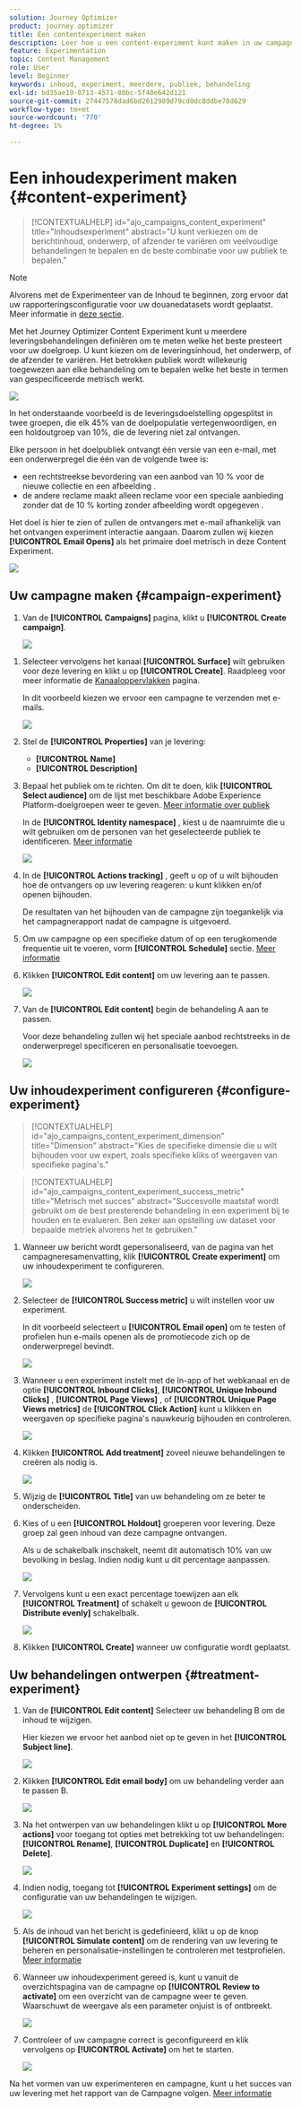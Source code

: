 ```yaml
---
solution: Journey Optimizer
product: journey optimizer
title: Een contentexperiment maken
description: Leer hoe u een content-experiment kunt maken in uw campagnes
feature: Experimentation
topic: Content Management
role: User
level: Beginner
keywords: inhoud, experiment, meerdere, publiek, behandeling
exl-id: bd35ae19-8713-4571-80bc-5f40e642d121
source-git-commit: 27447578dad6bd2612989d79cd0dc8ddbe78d629
workflow-type: tm+mt
source-wordcount: '770'
ht-degree: 1%

---
```


# Een inhoudexperiment maken {#content-experiment}

>[!CONTEXTUALHELP]
>id="ajo_campaigns_content_experiment"
>title="Inhoudsexperiment"
>abstract="U kunt verkiezen om de berichtinhoud, onderwerp, of afzender te variëren om veelvoudige behandelingen te bepalen en de beste combinatie voor uw publiek te bepalen."

>[!NOTE]
>
>Alvorens met de Experimenteer van de Inhoud te beginnen, zorg ervoor dat uw rapporteringsconfiguratie voor uw douanedatasets wordt geplaatst. Meer informatie in [deze sectie](reporting-configuration.md).

Met het Journey Optimizer Content Experiment kunt u meerdere leveringsbehandelingen definiëren om te meten welke het beste presteert voor uw doelgroep. U kunt kiezen om de leveringsinhoud, het onderwerp, of de afzender te variëren. Het betrokken publiek wordt willekeurig toegewezen aan elke behandeling om te bepalen welke het beste in termen van gespecificeerde metrisch werkt.

![](../rn/assets/do-not-localize/experiment.gif)


In het onderstaande voorbeeld is de leveringsdoelstelling opgesplitst in twee groepen, die elk 45% van de doelpopulatie vertegenwoordigen, en een holdoutgroep van 10%, die de levering niet zal ontvangen.

Elke persoon in het doelpubliek ontvangt één versie van een e-mail, met een onderwerpregel die één van de volgende twee is:

* een rechtstreekse bevordering van een aanbod van 10 % voor de nieuwe collectie en een afbeelding .
* de andere reclame maakt alleen reclame voor een speciale aanbieding zonder dat de 10 % korting zonder afbeelding wordt opgegeven .

Het doel is hier te zien of zullen de ontvangers met e-mail afhankelijk van het ontvangen experiment interactie aangaan. Daarom zullen wij kiezen **[!UICONTROL Email Opens]** als het primaire doel metrisch in deze Content Experiment.

![](assets/content_experiment.png)

## Uw campagne maken {#campaign-experiment}

1. Van de **[!UICONTROL Campaigns]** pagina, klikt u **[!UICONTROL Create campaign]**.

   ![](assets/content_experiment_1.png)

<!--
1. In the **[!UICONTROL Properties]** section, choose your **[!UICONTROL Campaign type]**:

    * **[!UICONTROL Scheduled]**: designed to send marketing messages and can be executed immediately or at a specified date.

    * **[!UICONTROL API-Triggered]**: designed to send transactional messages, such as password reset notifications or cart abandonment reminders. 
    
        To execute an API-triggered campaign, you will need to make an API call. [Learn more](api-triggered-campaigns.md)
-->
1. Selecteer vervolgens het kanaal **[!UICONTROL Surface]** wilt gebruiken voor deze levering en klikt u op **[!UICONTROL Create]**. Raadpleeg voor meer informatie de [Kanaaloppervlakken](../configuration/channel-surfaces.md) pagina.

   In dit voorbeeld kiezen we ervoor een campagne te verzenden met e-mails.

   ![](assets/content_experiment_2.png)

1. Stel de **[!UICONTROL Properties]** van je levering:
   * **[!UICONTROL Name]**
   * **[!UICONTROL Description]**

1. Bepaal het publiek om te richten. Om dit te doen, klik **[!UICONTROL Select audience]** om de lijst met beschikbare Adobe Experience Platform-doelgroepen weer te geven. [Meer informatie over publiek](../audience/about-audiences.md)

   In de **[!UICONTROL Identity namespace]** , kiest u de naamruimte die u wilt gebruiken om de personen van het geselecteerde publiek te identificeren. [Meer informatie](get-started-experiment.md#content-experiment-work)

   ![](assets/content_experiment_16.png)

1. In de **[!UICONTROL Actions tracking]** , geeft u op of u wilt bijhouden hoe de ontvangers op uw levering reageren: u kunt klikken en/of openen bijhouden.

   De resultaten van het bijhouden van de campagne zijn toegankelijk via het campagnerapport nadat de campagne is uitgevoerd.

1. Om uw campagne op een specifieke datum of op een terugkomende frequentie uit te voeren, vorm **[!UICONTROL Schedule]** sectie. [Meer informatie](create-campaign.md)

1. Klikken **[!UICONTROL Edit content]** om uw levering aan te passen.

   ![](assets/content_experiment_17.png)

1. Van de **[!UICONTROL Edit content]** begin de behandeling A aan te passen.

   Voor deze behandeling zullen wij het speciale aanbod rechtstreeks in de onderwerpregel specificeren en personalisatie toevoegen.

   ![](assets/content_experiment_5.png)

## Uw inhoudexperiment configureren {#configure-experiment}

>[!CONTEXTUALHELP]
>id="ajo_campaigns_content_experiment_dimension"
>title="Dimension"
>abstract="Kies de specifieke dimensie die u wilt bijhouden voor uw expert, zoals specifieke kliks of weergaven van specifieke pagina&#39;s."

>[!CONTEXTUALHELP]
>id="ajo_campaigns_content_experiment_success_metric"
>title="Metrisch met succes"
>abstract="Succesvolle maatstaf wordt gebruikt om de best presterende behandeling in een experiment bij te houden en te evalueren. Ben zeker aan opstelling uw dataset voor bepaalde metriek alvorens het te gebruiken."

1. Wanneer uw bericht wordt gepersonaliseerd, van de pagina van het campagneresamenvatting, klik **[!UICONTROL Create experiment]** om uw inhoudexperiment te configureren.

   ![](assets/content_experiment_3.png)

1. Selecteer de **[!UICONTROL Success metric]** u wilt instellen voor uw experiment.

   In dit voorbeeld selecteert u **[!UICONTROL Email open]** om te testen of profielen hun e-mails openen als de promotiecode zich op de onderwerpregel bevindt.

   ![](assets/content_experiment_11.png)

1. Wanneer u een experiment instelt met de In-app of het webkanaal en de optie **[!UICONTROL Inbound Clicks]**, **[!UICONTROL Unique Inbound Clicks]** , **[!UICONTROL Page Views]** , of **[!UICONTROL Unique Page Views metrics]** de **[!UICONTROL Click Action]**  kunt u klikken en weergaven op specifieke pagina&#39;s nauwkeurig bijhouden en controleren.

   ![](assets/content_experiment_20.png)

1. Klikken **[!UICONTROL Add treatment]** zoveel nieuwe behandelingen te creëren als nodig is.

   ![](assets/content_experiment_8.png)

1. Wijzig de **[!UICONTROL Title]** van uw behandeling om ze beter te onderscheiden.

1. Kies of u een **[!UICONTROL Holdout]** groeperen voor levering. Deze groep zal geen inhoud van deze campagne ontvangen.

   Als u de schakelbalk inschakelt, neemt dit automatisch 10% van uw bevolking in beslag. Indien nodig kunt u dit percentage aanpassen.

   ![](assets/content_experiment_12.png)

1. Vervolgens kunt u een exact percentage toewijzen aan elk **[!UICONTROL Treatment]** of schakelt u gewoon de **[!UICONTROL Distribute evenly]** schakelbalk.

   ![](assets/content_experiment_13.png)

1. Klikken **[!UICONTROL Create]** wanneer uw configuratie wordt geplaatst.

## Uw behandelingen ontwerpen {#treatment-experiment}

1. Van de **[!UICONTROL Edit content]** Selecteer uw behandeling B om de inhoud te wijzigen.

   Hier kiezen we ervoor het aanbod niet op te geven in het **[!UICONTROL Subject line]**.

   ![](assets/content_experiment_18.png)

1. Klikken **[!UICONTROL Edit email body]** om uw behandeling verder aan te passen B.

   ![](assets/content_experiment_9.png)

1. Na het ontwerpen van uw behandelingen klikt u op **[!UICONTROL More actions]** voor toegang tot opties met betrekking tot uw behandelingen: **[!UICONTROL Rename]**, **[!UICONTROL Duplicate]** en **[!UICONTROL Delete]**.

   ![](assets/content_experiment_7.png)

1. Indien nodig, toegang tot **[!UICONTROL Experiment settings]** om de configuratie van uw behandelingen te wijzigen.

   ![](assets/content_experiment_19.png)

1. Als de inhoud van het bericht is gedefinieerd, klikt u op de knop **[!UICONTROL Simulate content]** om de rendering van uw levering te beheren en personalisatie-instellingen te controleren met testprofielen. [Meer informatie](../content-management/preview-test.md)

1. Wanneer uw inhoudexperiment gereed is, kunt u vanuit de overzichtspagina van de campagne op **[!UICONTROL Review to activate]** om een overzicht van de campagne weer te geven. Waarschuwt de weergave als een parameter onjuist is of ontbreekt.

   ![](assets/content_experiment_15.png)

1. Controleer of uw campagne correct is geconfigureerd en klik vervolgens op **[!UICONTROL Activate]** om het te starten.

   ![](assets/content_experiment_14.png)

Na het vormen van uw experimenteren en campagne, kunt u het succes van uw levering met het rapport van de Campagne volgen. [Meer informatie](../reports/campaign-global-report.md#experimentation-report)
